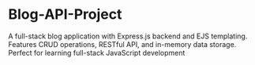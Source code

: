 # Blog-API-Project
A full-stack blog application with Express.js backend and EJS templating. Features CRUD operations, RESTful API, and in-memory data storage. Perfect for learning full-stack JavaScript development
